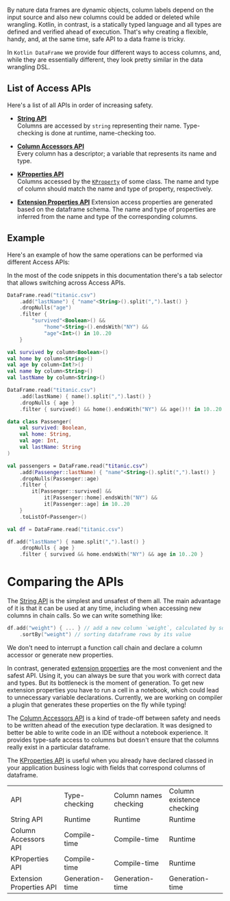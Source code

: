 [//]: # (title: Access APIs)

<!---IMPORT org.jetbrains.kotlinx.dataframe.samples.api.ApiLevels-->

By nature data frames are dynamic objects, column labels depend on the input source and also new columns could be added
or deleted while wrangling. Kotlin, in contrast, is a statically typed language and all types are defined and verified
ahead of execution. That's why creating a flexible, handy, and, at the same time, safe API to a data frame is tricky.

In `Kotlin DataFrame` we provide four different ways to access columns, and, while they are essentially different, they
look pretty similar in the data wrangling DSL.

## List of Access APIs

Here's a list of all APIs in order of increasing safety.

* [**String API**](stringApi.md) <br/>
  Columns are accessed by `string` representing their name. Type-checking is done at runtime, name-checking too.

* [**Column Accessors API**](columnAccessorsApi.md) <br/>
  Every column has a descriptor; a variable that represents its name and type.

* [**KProperties API**](KPropertiesApi.md) <br/>
  Columns accessed by the [`KProperty`](https://kotlinlang.org/docs/reflection.html#property-references) of some class.
  The name and type of column should match the name and type of property, respectively.

* [**Extension Properties API**](extensionPropertiesApi.md)
  Extension access properties are generated based on the dataframe schema. The name and type of properties are inferred
  from the name and type of the corresponding columns.

## Example

Here's an example of how the same operations can be performed via different Access APIs:

<note>
In the most of the code snippets in this documentation there's a tab selector that allows switching across Access APIs.
</note>

<tabs>

<tab title="String API">

<!---FUN strings-->

```kotlin
DataFrame.read("titanic.csv")
    .add("lastName") { "name"<String>().split(",").last() }
    .dropNulls("age")
    .filter {
        "survived"<Boolean>() &&
            "home"<String>().endsWith("NY") &&
            "age"<Int>() in 10..20
    }
```

<!---END-->

</tab>

<tab title="Column Accessors API">

<!---FUN accessors3-->

```kotlin
val survived by column<Boolean>()
val home by column<String>()
val age by column<Int?>()
val name by column<String>()
val lastName by column<String>()

DataFrame.read("titanic.csv")
    .add(lastName) { name().split(",").last() }
    .dropNulls { age }
    .filter { survived() && home().endsWith("NY") && age()!! in 10..20 }
```

<!---END-->

</tab>

<tab title = "KProperties API">

<!---FUN kproperties1-->

```kotlin
data class Passenger(
    val survived: Boolean,
    val home: String,
    val age: Int,
    val lastName: String
)

val passengers = DataFrame.read("titanic.csv")
    .add(Passenger::lastName) { "name"<String>().split(",").last() }
    .dropNulls(Passenger::age)
    .filter {
        it[Passenger::survived] &&
            it[Passenger::home].endsWith("NY") &&
            it[Passenger::age] in 10..20
    }
    .toListOf<Passenger>()
```

<!---END-->

</tab>

<tab title = "Extension Properties API">

<!---FUN extensionProperties1-->

```kotlin
val df = DataFrame.read("titanic.csv")
```

<!---END-->

<!---FUN extensionProperties2-->

```kotlin
df.add("lastName") { name.split(",").last() }
    .dropNulls { age }
    .filter { survived && home.endsWith("NY") && age in 10..20 }
```

<!---END-->

</tab>

</tabs>

# Comparing the APIs

The [String API](stringApi.md) is the simplest and unsafest of them all. The main advantage of it is that it can be
used at any time, including when accessing new columns in chain calls. So we can write something like:

```kotlin
df.add("weight") { ... } // add a new column `weight`, calculated by some expression
    .sortBy("weight") // sorting dataframe rows by its value
```

We don't need to interrupt a function call chain and declare a column accessor or generate new properties.

In contrast, generated [extension properties](extensionPropertiesApi.md) are the most convenient and the safest API. 
Using it, you can always be sure that you work with correct data and types. But its bottleneck is the moment of generation. 
To get new extension properties you have to run a cell in a notebook, which could lead to unnecessary variable declarations.
Currently, we are working on compiler a plugin that generates these properties on the fly while typing!

The [Column Accessors API](columnAccessorsApi.md) is a kind of trade-off between safety and needs to be written ahead of
the execution type declaration. It was designed to better be able to write code in an IDE without a notebook experience. 
It provides type-safe access to columns but doesn't ensure that the columns really exist in a particular dataframe.

The [KProperties API](KPropertiesApi.md) is useful when you already have declared classed in your application business
logic with fields that correspond columns of dataframe.

<table>
    <tr>
        <td> API </td>
        <td> Type-checking </td>
        <td> Column names checking </td>
        <td> Column existence checking </td>
    </tr>
    <tr>
        <td> String API </td>
        <td> Runtime </td>
        <td> Runtime </td>
        <td> Runtime </td>
    </tr>
    <tr>
        <td> Column Accessors API </td>
        <td> Compile-time </td>
        <td> Compile-time </td>
        <td> Runtime </td>
    </tr>
    <tr>
        <td> KProperties API </td>
        <td> Compile-time </td>
        <td> Compile-time </td>
        <td> Runtime </td>
    </tr>
    <tr>
        <td> Extension Properties API </td>
        <td> Generation-time </td>
        <td> Generation-time </td>
        <td> Generation-time </td>
    </tr>
</table>
